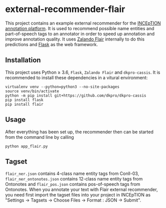 # external-recommender-flair
This project contains an example external recommender for the [INCEpTION annotation platform](https://inception-project.github.io). It is used to recommend possible name entities and part-of-speech tags to an annotator in order to speed up annotation and improve annotation quality. It uses [Zalando Flair](https://github.com/zalandoresearch/flair) internally to do this predictions and [Flask](http://flask.pocoo.org) as the web framework.
## Installation
This project uses Python ≥ 3.6, `Flask`, `Zalando Flair` and `dkpro-cassis`. It is recommended to install these dependencies in a vitural environment:

    virtualenv venv --python=python3 --no-site-packages
    source venv/bin/activate
    python -m pip install git+https://github.com/dkpro/dkpro-cassis
    pip install flask
    pip install flair

## Usage
After everything has been set up, the recommender then can be started from the command line by calling

    python app_flair.py

## Tagset
 `flair_ner.json` contains 4-class name entity tags from Conll-03, `flair_ner_ontonotes.json` contains 12-class name entity tags from Ontonotes and `flair_pos.json` contains pos-of-speech tags from Ontonotes. When you annotate your text with Flair external recommender, you need first import the tagset files into your project in INCEpTION as "Settings -> Tagsets -> Choose Files -> Format : JSON -> Submit".

